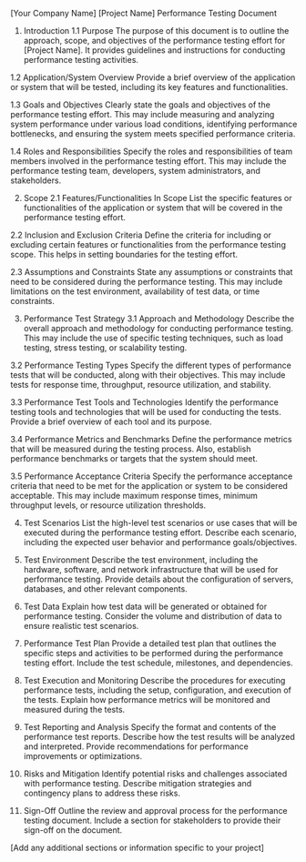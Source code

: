 [Your Company Name]
[Project Name]
Performance Testing Document

1. Introduction
1.1 Purpose
The purpose of this document is to outline the approach, scope, and objectives of the performance testing effort for [Project Name]. It provides guidelines and instructions for conducting performance testing activities.

1.2 Application/System Overview
Provide a brief overview of the application or system that will be tested, including its key features and functionalities.

1.3 Goals and Objectives
Clearly state the goals and objectives of the performance testing effort. This may include measuring and analyzing system performance under various load conditions, identifying performance bottlenecks, and ensuring the system meets specified performance criteria.

1.4 Roles and Responsibilities
Specify the roles and responsibilities of team members involved in the performance testing effort. This may include the performance testing team, developers, system administrators, and stakeholders.

2. Scope
2.1 Features/Functionalities In Scope
List the specific features or functionalities of the application or system that will be covered in the performance testing effort.

2.2 Inclusion and Exclusion Criteria
Define the criteria for including or excluding certain features or functionalities from the performance testing scope. This helps in setting boundaries for the testing effort.

2.3 Assumptions and Constraints
State any assumptions or constraints that need to be considered during the performance testing. This may include limitations on the test environment, availability of test data, or time constraints.

3. Performance Test Strategy
3.1 Approach and Methodology
Describe the overall approach and methodology for conducting performance testing. This may include the use of specific testing techniques, such as load testing, stress testing, or scalability testing.

3.2 Performance Testing Types
Specify the different types of performance tests that will be conducted, along with their objectives. This may include tests for response time, throughput, resource utilization, and stability.

3.3 Performance Test Tools and Technologies
Identify the performance testing tools and technologies that will be used for conducting the tests. Provide a brief overview of each tool and its purpose.

3.4 Performance Metrics and Benchmarks
Define the performance metrics that will be measured during the testing process. Also, establish performance benchmarks or targets that the system should meet.

3.5 Performance Acceptance Criteria
Specify the performance acceptance criteria that need to be met for the application or system to be considered acceptable. This may include maximum response times, minimum throughput levels, or resource utilization thresholds.

4. Test Scenarios
List the high-level test scenarios or use cases that will be executed during the performance testing effort. Describe each scenario, including the expected user behavior and performance goals/objectives.

5. Test Environment
Describe the test environment, including the hardware, software, and network infrastructure that will be used for performance testing. Provide details about the configuration of servers, databases, and other relevant components.

6. Test Data
Explain how test data will be generated or obtained for performance testing. Consider the volume and distribution of data to ensure realistic test scenarios.

7. Performance Test Plan
Provide a detailed test plan that outlines the specific steps and activities to be performed during the performance testing effort. Include the test schedule, milestones, and dependencies.

8. Test Execution and Monitoring
Describe the procedures for executing performance tests, including the setup, configuration, and execution of the tests. Explain how performance metrics will be monitored and measured during the tests.

9. Test Reporting and Analysis
Specify the format and contents of the performance test reports. Describe how the test results will be analyzed and interpreted. Provide recommendations for performance improvements or optimizations.

10. Risks and Mitigation
Identify potential risks and challenges associated with performance testing. Describe mitigation strategies and contingency plans to address these risks.

11. Sign-Off
Outline the review and approval process for the performance testing document. Include a section for stakeholders to provide their sign-off on the document.

[Add any additional sections or information specific to your project]

